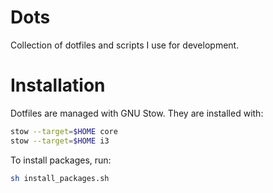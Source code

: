# Dots

Collection of dotfiles and scripts I use for development.

# Installation

Dotfiles are managed with GNU Stow. They are installed with:

```sh
stow --target=$HOME core
stow --target=$HOME i3
```

To install packages, run:

```sh
sh install_packages.sh
```
